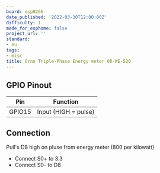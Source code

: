 ```yaml
---
board: esp8266
date_published: '2022-03-30T12:00:00Z'
difficulty: 1
made_for_esphome: false
project_url: ''
standard:
- eu
tags:
- misc
title: Orno Triple-Phase Energy meter OR-WE-520
---
```


## GPIO Pinout

| Pin    | Function             |
| ------ | -------------------- |
| GPIO15 | Input (HIGH = pulse) |

## Connection

Pull's D8 high on pluse from energy meter (800 per kilowatt)
- Connect S0+ to 3.3
- Connect S0- to D8